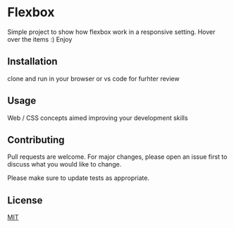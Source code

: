 # Flexbox

Simple project to show how flexbox work in a responsive setting. Hover over the items :) Enjoy

## Installation

clone and run in your browser or vs code for furhter review

## Usage

Web / CSS concepts aimed improving your development skills

## Contributing

Pull requests are welcome. For major changes, please open an issue first to discuss what you would like to change.

Please make sure to update tests as appropriate.

## License

[MIT](https://choosealicense.com/licenses/mit/)
